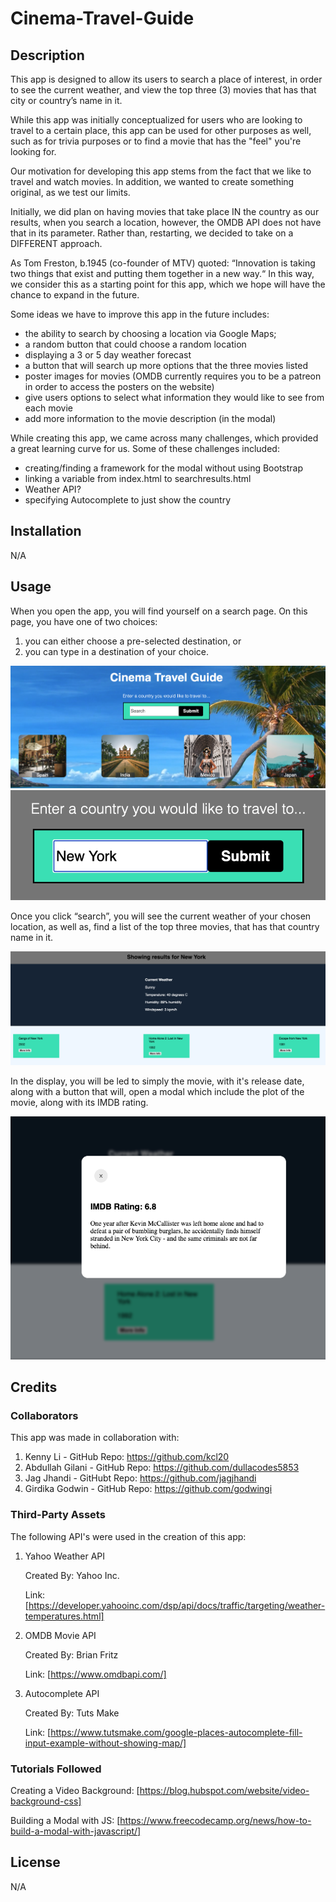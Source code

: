 # Cinema-Travel-Guide

## Description

This app is designed to allow its users to search a place of interest, in order to see the current weather, and view the top three (3) movies that has that city or country’s name in it. 

While this app was initially conceptualized for users who are looking to travel to a certain place, this app can be used for other purposes as well, such as for trivia purposes or to find a movie that has the "feel" you're looking for.

Our motivation for developing this app stems from the fact that we like to travel and watch movies. In addition, we wanted to create something original, as we test our limits. 

Initially, we did plan on having movies that take place IN the country as our results, when you search a location, however, the OMDB API does not have that in its parameter. Rather than, restarting, we decided to take on a DIFFERENT approach. 

As Tom Freston, b.1945 (co-founder of MTV) quoted: “Innovation is taking two things that exist and putting them together in a new way.“ In this way, we consider this as a starting point for this app, which we hope will have the chance to expand in the future. 

Some ideas we have to improve this app in the future includes: 
- the ability to search by choosing a location via Google Maps;
- a random button that could choose a random location
- displaying a 3 or 5 day weather forecast
- a button that will search up more options that the three movies listed
- poster images for movies (OMDB currently requires you to be a patreon in order to access the posters on the website)
- give users options to select what information they would like to see from each movie
- add more information to the movie description (in the modal)

While creating this app, we came across many challenges, which provided a great learning curve for us. Some of these challenges included:
- creating/finding a framework for the modal without using Bootstrap
- linking a variable from index.html to searchresults.html
- Weather API?
- specifying Autocomplete to just show the country

## Installation

N/A

## Usage

When you open the app, you will find yourself on a search page. On this page, you have one of two choices:
1) you can either choose a pre-selected destination, or 
2) you can type in a destination of your choice. 

![Screenshot](assets/images/homepage.png)
![Screenshot](assets/images/search-bar.png)

Once you click “search”, you will see the current weather of your chosen location, as well as, find a list of the top three movies, that has that country name in it. 

![Screenshot](assets/images/searchresults-page.png)

In the display, you will be led to simply the movie, with it's release date, along with a button that will, open a modal which include the plot of the movie, along with its IMDB rating. 

![Screenshot](assets/images/modal-example.png)

## Credits

### Collaborators
This app was made in collaboration with:

1. Kenny Li - GitHub Repo: https://github.com/kcl20
2. Abdullah Gilani - GitHub Repo: https://github.com/dullacodes5853
3. Jag Jhandi - GitHubt Repo: https://github.com/jagjhandi
4. Girdika Godwin - GitHub Repo: https://github.com/godwingi

### Third-Party Assets
The following API's were used in the creation of this app:

1. Yahoo Weather API
    
    Created By: Yahoo Inc.
    
    Link: [https://developer.yahooinc.com/dsp/api/docs/traffic/targeting/weather-temperatures.html]

2. OMDB Movie API
    
    Created By: Brian Fritz
    
    Link: [https://www.omdbapi.com/]

3. Autocomplete API
    
    Created By: Tuts Make
    
    Link: [https://www.tutsmake.com/google-places-autocomplete-fill-input-example-without-showing-map/]

### Tutorials Followed
Creating a Video Background: [https://blog.hubspot.com/website/video-background-css]

Building a Modal with JS: [https://www.freecodecamp.org/news/how-to-build-a-modal-with-javascript/]

## License

N/A